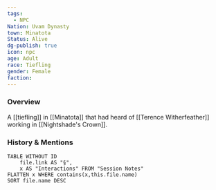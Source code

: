 ```yaml
---
tags:
  - NPC
Nation: Uvam Dynasty
town: Minatota
Status: Alive
dg-publish: true
icon: npc
age: Adult
race: Tiefling
gender: Female
faction: 
---
```


### Overview
A [[tiefling]] in [[Minatota]] that had heard of [[Terence Witherfeather]] working in [[Nightshade's Crown]].

### History & Mentions
```dataview
TABLE WITHOUT ID
	file.link AS "§", 
	x AS "Interactions" FROM "Session Notes"
FLATTEN x WHERE contains(x,this.file.name) 
SORT file.name DESC
```

